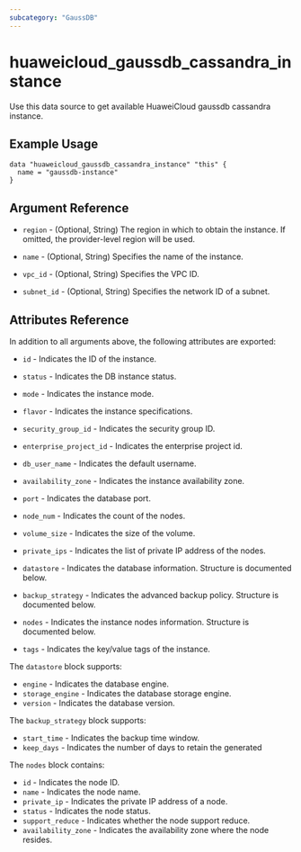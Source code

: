 ```yaml
---
subcategory: "GaussDB"
---
```


# huaweicloud_gaussdb_cassandra_instance

Use this data source to get available HuaweiCloud gaussdb cassandra instance.

## Example Usage

```hcl
data "huaweicloud_gaussdb_cassandra_instance" "this" {
  name = "gaussdb-instance"
}
```

## Argument Reference

* `region` - (Optional, String) The region in which to obtain the instance. If omitted, the provider-level region will be used.

* `name` - (Optional, String) Specifies the name of the instance.

* `vpc_id` -  (Optional, String) Specifies the VPC ID.

* `subnet_id` - (Optional, String) Specifies the network ID of a subnet.


## Attributes Reference

In addition to all arguments above, the following attributes are exported:

* `id` - Indicates the ID of the instance.

* `status` - Indicates the DB instance status.

* `mode` - Indicates the instance mode.

* `flavor` - Indicates the instance specifications.

* `security_group_id` - Indicates the security group ID.

* `enterprise_project_id` - Indicates the enterprise project id.

* `db_user_name` - Indicates the default username.

* `availability_zone` - Indicates the instance availability zone.

* `port` - Indicates the database port.

* `node_num` - Indicates the count of the nodes.

* `volume_size` - Indicates the size of the volume.

* `private_ips` - Indicates the list of private IP address of the nodes.

* `datastore` - Indicates the database information. Structure is documented below.

* `backup_strategy` - Indicates the advanced backup policy. Structure is documented below.

* `nodes` - Indicates the instance nodes information. Structure is documented below.

* `tags` - Indicates the key/value tags of the instance.


The `datastore` block supports:

* `engine` - Indicates the database engine.
* `storage_engine` - Indicates the database storage engine.
* `version` - Indicates the database version.

The `backup_strategy` block supports:

* `start_time` - Indicates the backup time window.
* `keep_days` - Indicates the number of days to retain the generated

The `nodes` block contains:

- `id` - Indicates the node ID.
- `name` - Indicates the node name.
- `private_ip` - Indicates the private IP address of a node.
- `status` - Indicates the node status.
- `support_reduce` - Indicates whether the node support reduce.
- `availability_zone` - Indicates the availability zone where the node resides.
